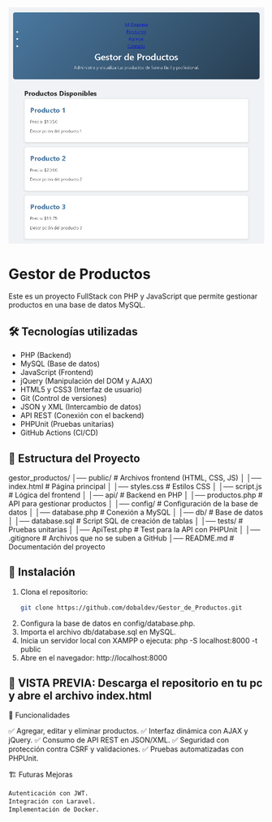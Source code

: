 ![Portada](GestordeProd.png)

# Gestor de Productos

Este es un proyecto FullStack con PHP y JavaScript que permite gestionar productos en una base de datos MySQL.  

## 🛠 Tecnologías utilizadas
- PHP (Backend)
- MySQL (Base de datos)
- JavaScript (Frontend)
- jQuery (Manipulación del DOM y AJAX)
- HTML5 y CSS3 (Interfaz de usuario)
- Git (Control de versiones)
- JSON y XML (Intercambio de datos)
- API REST (Conexión con el backend)
- PHPUnit (Pruebas unitarias)
- GitHub Actions (CI/CD)

## 📂 Estructura del Proyecto
gestor_productos/ │── public/ # Archivos frontend (HTML, CSS, JS) │ │── index.html # Página principal │ │── styles.css # Estilos CSS │ │── script.js # Lógica del frontend │ │── api/ # Backend en PHP │ │── productos.php # API para gestionar productos │ │── config/ # Configuración de la base de datos │ │── database.php # Conexión a MySQL │ │── db/ # Base de datos │ │── database.sql # Script SQL de creación de tablas │ │── tests/ # Pruebas unitarias │ │── ApiTest.php # Test para la API con PHPUnit │ │── .gitignore # Archivos que no se suben a GitHub │── README.md # Documentación del proyecto

## 🚀 Instalación
1. Clona el repositorio:
   ```sh
   git clone https://github.com/dobaldev/Gestor_de_Productos.git
2. Configura la base de datos en config/database.php.
3. Importa el archivo db/database.sql en MySQL.
4. Inicia un servidor local con XAMPP o ejecuta:
php -S localhost:8000 -t public
5. Abre en el navegador:
http://localhost:8000

## 👀 VISTA PREVIA: Descarga el repositorio en tu pc y abre el archivo index.html

📌 Funcionalidades

✅ Agregar, editar y eliminar productos.
✅ Interfaz dinámica con AJAX y jQuery.
✅ Consumo de API REST en JSON/XML.
✅ Seguridad con protección contra CSRF y validaciones.
✅ Pruebas automatizadas con PHPUnit.

🏗 Futuras Mejoras

    Autenticación con JWT.
    Integración con Laravel.
    Implementación de Docker.

